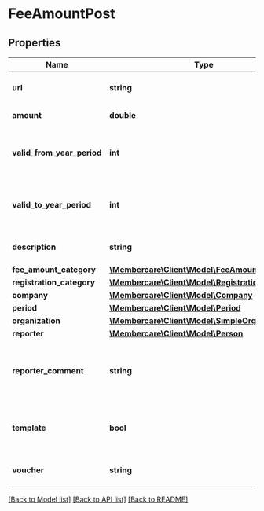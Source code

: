 # FeeAmountPost

## Properties
Name | Type | Description | Notes
------------ | ------------- | ------------- | -------------
**url** | **string** | The link to the current resource | [optional] 
**amount** | **double** | The actual amount. | [optional] 
**valid_from_year_period** | **int** | The year period from where this FeeAmount is valid. | [optional] 
**valid_to_year_period** | **int** | The year period where this FeeAmount is valid to. | [optional] 
**description** | **string** | Description of the FeeAmount | [optional] 
**fee_amount_category** | [**\Membercare\Client\Model\FeeAmountCategory**](FeeAmountCategory.md) |  | [optional] 
**registration_category** | [**\Membercare\Client\Model\RegistrationCategory**](RegistrationCategory.md) |  | [optional] 
**company** | [**\Membercare\Client\Model\Company**](Company.md) |  | [optional] 
**period** | [**\Membercare\Client\Model\Period**](Period.md) |  | [optional] 
**organization** | [**\Membercare\Client\Model\SimpleOrganization**](SimpleOrganization.md) |  | [optional] 
**reporter** | [**\Membercare\Client\Model\Person**](Person.md) |  | [optional] 
**reporter_comment** | **string** | Reporter comment / description.   Feel free to use this for anything. | [optional] 
**template** | **bool** | Indicates whether or not this fee amount is a template. | [optional] 
**voucher** | **string** | Voucher on the fee amount | [optional] 

[[Back to Model list]](../../README.md#documentation-for-models) [[Back to API list]](../../README.md#documentation-for-api-endpoints) [[Back to README]](../../README.md)


